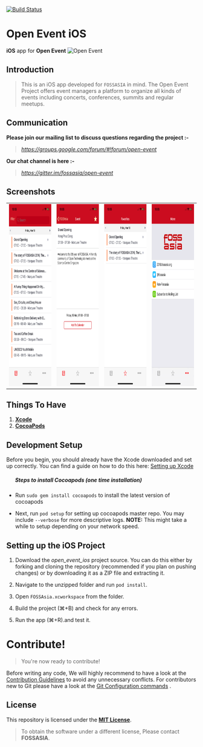 [![Build Status](https://travis-ci.org/fossasia/open-event-ios.svg?branch=development)](https://travis-ci.org/fossasia/open-event-ios)

# Open Event iOS
**iOS** app for **Open Event**
![Open Event](https://storage.googleapis.com/eventyay.com/assets/branding/base_branding.png)

## Introduction
> This is an iOS app developed for `FOSSASIA` in mind. The Open Event Project offers event managers a platform to organize all kinds of events including concerts, conferences, summits and regular meetups.

## Communication

**Please join our mailing list to discuss questions regarding the project :-**

> *https://groups.google.com/forum/#!forum/open-event*

**Our chat channel is here :-**

> *https://gitter.im/fossasia/open-event*


## Screenshots

<table>
<tr>
<td><img src="docs/_static/images/event-list-details.png"  height = "480" ></td>
<td><img src="docs/_static/images/event-details.png"  height = "480" ></td>
<td><img src="docs/_static/images/favourite-event-list.png" height = "480"  ></td>
<td><img src="docs/_static/images/about-fossasia.png"  height = "480" ></td>
</tr>
</table>


## Things To Have
1. **[Xcode](https://developer.apple.com/xcode/)**
2. **[CocoaPods](http://cocoapods.org/)**

## Development Setup

Before you begin, you should already have the Xcode downloaded and set up correctly. You can find a guide on how to do this here: [Setting up Xcode](https://developer.apple.com/library/content/documentation/IDEs/Conceptual/AppStoreDistributionTutorial/Setup/Setup.html)

##### &nbsp;&nbsp;&nbsp;&nbsp;&nbsp;&nbsp; Steps to install Cocoapods (one time installation)


- Run `sudo gem install cocoapods` to install the latest version of cocoapods


-  Next, run `pod setup` for setting up cocoapods master repo. You may include `--verbose` for more descriptive logs.
**NOTE:** This might take a while to setup depending on your network speed.

## Setting up the iOS Project

1. Download the _open_event_ios_ project source. You can do this either by forking and cloning the repository (recommended if you plan on pushing changes) or by downloading it as a ZIP file and extracting it.

2. Navigate to the unzipped folder and run `pod install`.

3. Open `FOSSAsia.xcworkspace` from the folder.

4. Build the project (⌘+B) and check for any errors.

5. Run the app (⌘+R).and test it.
# Contribute!

> You're now ready to contribute!

Before writing any code, We will highly recommend to have a look at the [Contribution Guidelines](CONTRIBUTING.md) to avoid any unnecessary conflicts. For contributors new to Git please have a look at the [Git Configuration commands](docs/gitconfiguration.md) .

## License
This repository is licensed under the **[MIT License](LICENSE)**.
> To obtain the software under a different license, Please contact **FOSSASIA**.

